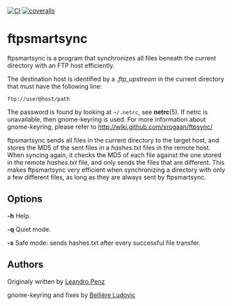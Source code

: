 [![CI](https://github.com/lpenz/ftpsmartsync/actions/workflows/ci.yml/badge.svg)](https://github.com/lpenz/ftpsmartsync/actions/workflows/ci.yml)
[![coveralls](https://coveralls.io/repos/github/lpenz/ftpsmartsync/badge.svg?branch=main)](https://coveralls.io/github/lpenz/ftpsmartsync?branch=main)


# ftpsmartsync

ftpsmartsync is a program that synchronizes all files beneath the current
directory with an FTP host efficiently.

The destination host is identified by a *.ftp\_upstream* in the current
directory that must have the following line:

    ftp://user@host/path

The password is found by looking at `~/.netrc`, see **netrc**(5). If
netrc is unavailable, then gnome-keyring is used. For more information
about gnome-keyring, please refer to
<http://wiki.github.com/xrogaan/ftpsync/>

ftpsmartsync sends all files in the current directory to the target host, and
stores the MD5 of the sent files in a *hashes.txt* files in the remote
host. When syncing again, it checks the MD5 of each file against the one
stored in the remote *hashes.txt* file, and only sends the files that
are different. This makes ftpsmartsync very efficient when synchronizing a
directory with only a few different files, as long as they are always
sent by ftpsmartsync.


## Options

**-h** Help.

**-q** Quiet mode.

**-s** Safe mode: sends hashes.txt after every successful file transfer.


## Authors

Originaly written by [Leandro Penz](http://lpenz.github.com)

gnome-keyring and fixes by [Bellière Ludovic](http://github.com/xrogaan)

